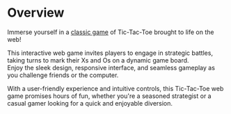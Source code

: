 # Overview
Immerse yourself in a [classic game](https://mruqqie.github.io/tictactoe/) of Tic-Tac-Toe brought to life on the web!  

This interactive web game invites players to engage in strategic battles, taking turns to mark their Xs and Os on a dynamic game board.  
Enjoy the sleek design, responsive interface, and seamless gameplay as you challenge friends or the computer.  

With a user-friendly experience and intuitive controls, this Tic-Tac-Toe web game promises hours of fun, whether you're a seasoned strategist or a casual gamer looking for a quick and enjoyable diversion.
